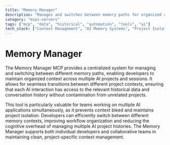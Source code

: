 ```yaml
---
title: "Memory Manager"
description: "Manages and switches between memory paths for organized context management across multiple AI projects."
category: "mcps-servers"
tags: ["mcp", "data", "historical", "automation", "tools", "ai"]
tech_stack: ["Context Management", "AI Memory Systems", "Project Isolation", "Session Management"]
---
```


# Memory Manager

The Memory Manager MCP provides a centralized system for managing and switching between different memory paths, enabling developers to maintain organized context across multiple AI projects and sessions. It allows for seamless transitions between different project contexts, ensuring that each AI interaction has access to the relevant historical data and conversation history without contamination from unrelated projects.

This tool is particularly valuable for teams working on multiple AI applications simultaneously, as it prevents context bleed and maintains project isolation. Developers can efficiently switch between different memory contexts, improving workflow organization and reducing the cognitive overhead of managing multiple AI project histories. The Memory Manager supports both individual developers and collaborative teams in maintaining clean, project-specific context management.
